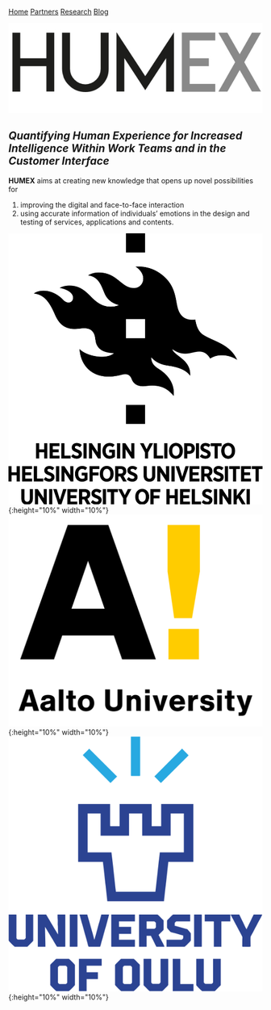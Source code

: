 [Home](README.MD)  [Partners](partners.md)  [Research](research.md)  [Blog](blog.md)

![humex Logo](/images/Logo_Humex.png)

## *Quantifying Human Experience for Increased Intelligence Within Work Teams and in the Customer Interface*

**HUMEX** aims at creating new knowledge that opens up novel possibilities for

1. improving the digital and face-to-face interaction
2. using accurate information of individuals’ emotions in the design and testing of services, applications and contents.

![hyLogo](images/University_of_Helsinki.logo.png){:height="10%" width="10%"} ![aaltoLogo](images/Aalto_University_logo.png){:height="10%" width="10%"} ![ouluLogo](images/Oulu_logo.png){:height="10%" width="10%"} 
